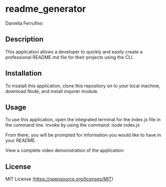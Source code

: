 # readme_generator
Daniella Ferrufino

## Description
This application allows a developer to quickly and easily create a professional README.md file for their projects using the CLI.

## Installation
To insatall this application, clone this repository on to your local machine, download Node, and install inquirer module.

## Usage
To use this application, open the integrated terminal for the index.js file in the command line. Invoke by using the command:
node index.js

From there, you will be prompted for information you would like to have in your README.

View a complete video demonstration of the application: 

## License
MIT License (https://opensource.org/licenses/MIT)
